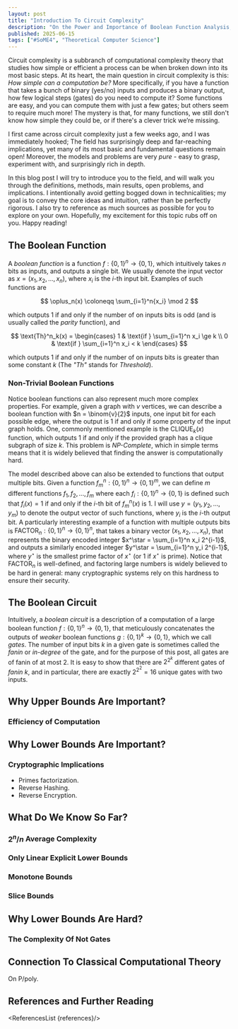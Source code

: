 ```yaml
---
layout: post
title: "Introduction To Circuit Complexity"
description: "On the Power and Importance of Boolean Function Analysis, and Why It Is So Hard?"
published: 2025-06-15
tags: ["#SoME4", "Theoretical Computer Science"]
---
```


<script lang="ts">
    import Ref from "$lib/Ref.svelte";
    import ReferencesList from "$lib/ReferencesList.svelte";

    import Circuit from "./lib/Circuit.svelte";
    import GatesView from "./lib/GatesView.svelte";

    let references = [];
</script>

Circuit complexity is a subbranch of computational complexity theory that
studies how simple or efficient a process can be when broken down into its most
basic steps.
At its heart, the main question in circuit complexity is this: *How simple can a
computation be?* More specifically, if you have a function that takes a bunch of
binary (yes/no) inputs and produces a binary output, how few logical steps (gates)
do you need to compute it? Some functions are easy, and you can compute them with
just a few gates; but others seem to require much more! The mystery is that, for
many functions, we still don't know how simple they could be, or if there's a
clever trick we’re missing.<Ref
    title="Circuit Complexity"
    people="Wikipedia"
    url="https://en.wikipedia.org/wiki/Circuit_complexity"
    references={references}
/>

I first came across circuit complexity just a few weeks ago, and I was immediately hooked;
The field has surprisingly deep and far-reaching implications, yet many of its most basic and fundamental questions remain open!
Moreover, the models and problems are very *pure* - easy to grasp, experiment with, and surprisingly rich in depth.

In this blog post I will try to introduce you to the field, and will walk you
through the definitions, methods, main results, open problems, and implications.
I intentionally avoid getting bogged down in technicalities; my goal is to
convey the core ideas and intuition, rather than be perfectly rigorous.
I also try to reference as much sources as possible for you to explore on your
own. Hopefully, my excitement for this topic rubs off on you. Happy reading!

## The Boolean Function

A *boolean function* is a function $f : \{0,1\}^n \to \{0, 1\}$, which
intuitively takes $n$ bits as inputs, and outputs a single bit.
We usually denote the input vector as $x = (x_1, x_2, ..., x_n)$, where $x_i$ is
the $i$-th input bit.
Examples of such functions are

$$
\oplus_n(x) \coloneqq \sum_{i=1}^n{x_i} \mod 2
$$

which outputs 1 if and only if the number of on inputs bits is odd (and is
usually called the *parity* function),<Ref
    title="Parity function"
    url="https://en.wikipedia.org/wiki/Parity_function"
    people="Wikipedia"
    references={references}
/> and

$$
\text{Th}^n_k(x) =
    \begin{cases}
        1 & \text{if } \sum_{i=1}^n x_i \ge k \\
        0 & \text{if } \sum_{i=1}^n x_i < k
    \end{cases}
$$

which outputs 1 if and only if the number of on inputs bits is greater than some
constant $k$ (The *"Th"* stands for *Threshold*).

### Non-Trivial Boolean Functions

Notice boolean functions can also represent much more complex properties. For
example, given a graph with $v$ vertices, we can describe a boolean function
with $n = \binom{v}{2}$ inputs, one input bit for each possible edge, where the
output is 1 if and only if some property of the input graph holds.
One, commonly mentioned example is the $\text{CLIQUE}_k(x)$ function, which outputs
1 if and only if the provided graph has a clique subgraph of size $k$.
This problem is *NP-Complete*, which in simple terms means that it
is widely believed that finding the answer is computationally hard.<Ref
    title="Clique problem"
    url="https://en.wikipedia.org/wiki/Clique_problem"
    people="Wikipedia"
    references={references}
/>

The model described above can also be extended to functions that output multiple bits.
Given a function $f^n_m : \{0, 1\}^n \to \{0, 1\}^m$, we can define $m$ different
functions $f_1, f_2, \dots, f_m$ where each $f_i : \{0, 1\}^n \to \{0, 1\}$ is
defined such that $f_i(x) = 1$ if and only if the $i$-th bit of $f^n_m(x)$ is 1.
I will use $y = (y_1, y_2, \dots, y_m)$ to denote the output vector of such
functions, where $y_i$ is the $i$-th output bit.
A particularly interesting example of a function with multiple outputs bits is
$\text{FACTOR}_n : \{0, 1\}^n \to \{0, 1\}^n$,
that takes a binary vector $(x_1, x_2, \dots, x_n)$, that represents the binary
encoded integer $x^\star = \sum_{i=1}^n x_i 2^{i-1}$, and outputs a similarly
encoded integer $y^\star = \sum_{i=1}^n y_i 2^{i-1}$, where $y^\star$ is the
smallest prime factor of $x^\star$ (or $1$ if $x^\star$ is prime).<Ref
    title="Integer factorization"
    url="https://en.wikipedia.org/wiki/Integer_factorization"
    people="Wikipedia"
    references={references}
/>
Notice that $\text{FACTOR}_n$ is well-defined, and factoring large numbers is
widely believed to be hard in general: many cryptographic systems rely on this
hardness to ensure their security.<Ref
    title="RSA cryptosystem"
    url="https://en.wikipedia.org/wiki/RSA_cryptosystem"
    people="Wikipedia"
    references={references}
/>

## The Boolean Circuit

Intuitively, a *boolean circuit* is a description of a computation of a large
boolean function $f : \{0, 1\}^n \to \{0,1\}$, that meticulously concatenates
the outputs of *weaker* boolean functions $g : \{0, 1\}^k \to \{0, 1\}$, which
we call *gates*. The number of input bits $k$ in a given gate is sometimes called
the *fanin* or *in-degree* of the gate, and for the purpose of this post, all
gates are of fanin of at most 2.
It is easy to show that there are $2^{2^k}$ different gates of *fanin* $k$, and
in particular, there are exactly $2^{2^2} = 16$ unique gates with two inputs.

<GatesView />

<!-- Notice that this family of gates includes all gates of fanin 1 and 0 (constants). -->

<Circuit />

## Why Upper Bounds Are Important?

### Efficiency of Computation

## Why Lower Bounds Are Important?

### Cryptographic Implications

- Primes factorization.
- Reverse Hashing.
- Reverse Encryption.

## What Do We Know So Far?

### $2^n / n$ Average Complexity

### Only Linear Explicit Lower Bounds

### Monotone Bounds

### Slice Bounds

## Why Lower Bounds Are Hard?

### The Complexity Of Not Gates

## Connection To Classical Computational Theory

On $\textsf{P}/\textsf{poly}$.

## References and Further Reading

<Ref
    title="Boolean Function Complexity: Advances and Frontiers"
    url="https://www.doi.org/10.1007/978-3-642-24508-4"
    people="Stasys Jukna"
    references={references}
/>

<ReferencesList {references}/>

